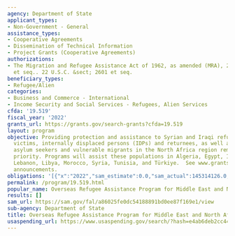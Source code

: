 ```yaml
---
agency: Department of State
applicant_types:
- Non-Government - General
assistance_types:
- Cooperative Agreements
- Dissemination of Technical Information
- Project Grants (Cooperative Agreements)
authorizations:
- The Migration and Refugee Assistance Act of 1962, as amended (MRA), 22 U.S.C. 2601
  et seq.. 22 U.S.C. &sect; 2601 et seq.
beneficiary_types:
- Refugee/Alien
categories:
- Business and Commerce - International
- Income Security and Social Services - Refugees, Alien Services
cfda: '19.519'
fiscal_year: '2022'
grants_url: https://grants.gov/search-grants?cfda=19.519
layout: program
objective: Providing protection and assistance to Syrian and Iraqi refugees, conflict
  victims, internally displaced persons (IDPs) and returnees, as well as refugees,
  asylum seekers and vulnerable migrants in the North Africa region remains a high
  priority. Programs will assist these populations in Algeria, Egypt, Iraq, Jordan,
  Lebanon, Libya, Morocco, Syria, Tunisia, and Türkiye.  See www.grants.gov for individual
  announcements.
obligations: '[{"x":"2022","sam_estimate":0.0,"sam_actual":145314126.0,"usa_spending_actual":144658712.18},{"x":"2023","sam_estimate":0.0,"sam_actual":141290696.0,"usa_spending_actual":107994110.25},{"x":"2024","sam_estimate":140000000.0,"sam_actual":0.0,"usa_spending_actual":48499121.1}]'
permalink: /program/19.519.html
popular_name: Overseas Refugee Assistance Program for Middle East and North Africa
results: []
sam_url: https://sam.gov/fal/a86025fe0dc54188891bd0ee87f169e1/view
sub-agency: Department of State
title: Overseas Refugee Assistance Program for Middle East and North Africa Program
usaspending_url: https://www.usaspending.gov/search/?hash=e4ab6deb2cc44d4f977c712ad80e4c81
---
```

